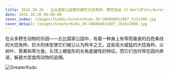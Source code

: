 ```yaml
---
title: 2016.10.26 - 丘比国家公园里的雌性大捻角羚，博茨瓦纳 (© WorldFoto/Aurora Photos)
date: 2016.10.26 00:00:00
cover_index: /images/thumbs/GreaterKudu_ZH-CN8868031087_533x300.jpg
cover_detail: /images/GreaterKudu_ZH-CN8868031087_1920x1080.jpg
---
```


在众多野生动物的乐园——丘比国家公园中，有着一种身上有窄而垂直的白色条纹的大捻角羚，巨大的体型使它们被公认为羚羊之王。这些高大威猛的大捻角羚，以树叶、荚果和草为食。头顶上螺旋形的长角是雄性的特征。而它们也时常在园内奔波，躲避大型食肉动物的追捕。

![GreaterKudu](/images/GreaterKudu_ZH-CN8868031087_1920x1080.jpg)
